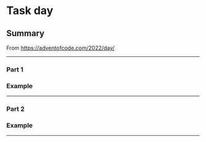 # Task day 

## Summary

From https://adventofcode.com/2022/day/

---

### Part 1



### Example


---

### Part 2


### Example



___


